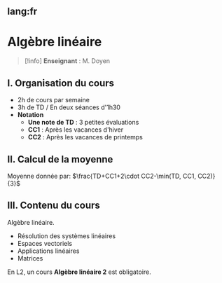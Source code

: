 lang:fr
---
# Algèbre linéaire

> [!info]
> **Enseignant** : M. Doyen

## I. Organisation du cours

- 2h de cours par semaine
- 3h de TD / En deux séances d'1h30
- **Notation**
    - __Une note de TD__ : 3 petites évaluations
    - __CC1__ : Après les vacances d'hiver
    - __CC2__ : Après les vacances de printemps

## II. Calcul de la moyenne

Moyenne donnée par: $\frac{TD+CC1+2\cdot CC2-\min(TD, CC1, CC2)}{3}$

## III. Contenu du cours

Algèbre linéaire.

- Résolution des systèmes linéaires
- Espaces vectoriels
- Applications linéaires
- Matrices

En L2, un cours __Algèbre linéaire 2__ est obligatoire.

